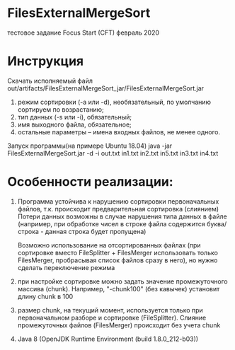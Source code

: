 # FilesExternalMergeSort
тестовое задание Focus Start (CFT) февраль 2020


# Инструкция
Скачать исполняемый файл
out/artifacts/FilesExternalMergeSort_jar/FilesExternalMergeSort.jar

1. режим сортировки (-a или -d), необязательный, по умолчанию сортируем по возрастанию;
2. тип данных (-s или -i), обязательный;
3. имя выходного файла, обязательное;
4. остальные параметры – имена входных файлов, не менее одного.


Запуск программы(на примере Ubuntu 18.04)
java -jar FilesExternalMergeSort.jar -d -i out.txt in1.txt in2.txt in5.txt in3.txt in4.txt

# Особенности реализации:
1. Программа устойчива к нарушению сортировки первоначальных файлов, т.к. происходит предварительная сортировка (слиянием)
   Потери данных возможны в случае нарушения типа данных в файле (например, при обработке чисел в строке файла
   содержится буква/строка - данная строка будет пропущена)

   Возможно использование на отсортированных файлах (при сортировке вместо FileSplitter + FilesMerger использовать только
   FilesMerger, пробрасывая список файлов сразу в него), но нужно сделать переключение режима
   
2. при настройке сортировке можно задать значение промежуточного массива (chunk). Например,
"-chunk100" (без кавычек) установит длину chunk в 100

3. размер chunk, на текущий момент, используется только при первоначальном разборе и сортировке (FileSplitter). 
Слияние промежуточных файлов (FilesMerger) происходит без учета chunk

4. Java 8 (OpenJDK Runtime Environment (build 1.8.0_212-b03))
